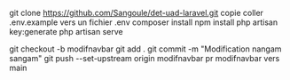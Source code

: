 git clone https://github.com/Sangoule/det-uad-laravel.git
copie coller .env.example vers un fichier .env
composer install
npm install 
php artisan key:generate
php artisan serve

git checkout -b modifnavbar
git add .
git commit -m "Modification nangam sangam"
git push --set-upstream origin modifnavbar
pr modifnavbar vers main
